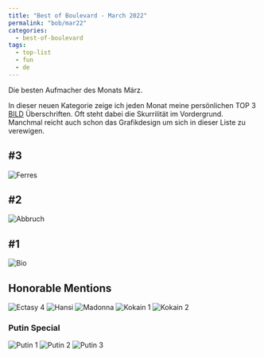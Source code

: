```yaml
---
title: "Best of Boulevard - March 2022"
permalink: "bob/mar22"
categories:
  - best-of-boulevard
tags:
  - top-list
  - fun
  - de
---
```


Die besten Aufmacher des Monats März.

In dieser neuen Kategorie zeige ich jeden Monat meine persönlichen TOP 3 [BILD](https://www.bild.de/) Überschriften.
Oft steht dabei die Skurrilität im Vordergrund.
Manchmal reicht auch schon das Grafikdesign um sich in dieser Liste zu verewigen.


## #3
![Ferres](../assets/images/bob/03-2022/veronika.PNG)


## #2
![Abbruch](../assets/images/bob/03-2022/zahn.PNG)


## #1
![Bio](../assets/images/bob/03-2022/klo.PNG)


## Honorable Mentions
![Ectasy 4](../assets/images/bob/03-2022/schampus4.PNG)
![Hansi](../assets/images/bob/03-2022/hansi.PNG)
![Madonna](../assets/images/bob/03-2022/madonna.PNG)
![Kokain 1](../assets/images/bob/03-2022/koks1.PNG)
![Kokain 2](../assets/images/bob/03-2022/koks2.PNG)


### Putin Special
![Putin 1](../assets/images/bob/03-2022/putin1.PNG)
![Putin 2](../assets/images/bob/03-2022/putin2.PNG)
![Putin 3](../assets/images/bob/03-2022/putin3.PNG)
